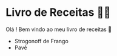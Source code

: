 # Livro de Receitas :woman_cook:

Olá ! Bem vindo ao meu livro de receitas :wave:

- Strogonoff de Frango
- Pavê